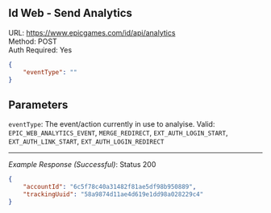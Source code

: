 ## Id Web - Send Analytics

URL: https://www.epicgames.com/id/api/analytics \
Method: POST \
Auth Required: Yes

```json
{
    "eventType": ""
}
```

## Parameters

`eventType`: The event/action currently in use to analyise. Valid: `EPIC_WEB_ANALYTICS_EVENT`, `MERGE_REDIRECT`, `EXT_AUTH_LOGIN_START`, `EXT_AUTH_LINK_START`, `EXT_AUTH_LOGIN_REDIRECT`

---

_Example Response (Successful)_: Status 200

```json
{
    "accountId": "6c5f78c40a31482f81ae5df98b950889",
    "trackingUuid": "58a9874d11ae4d619e1dd98a028229c4"
}
```
